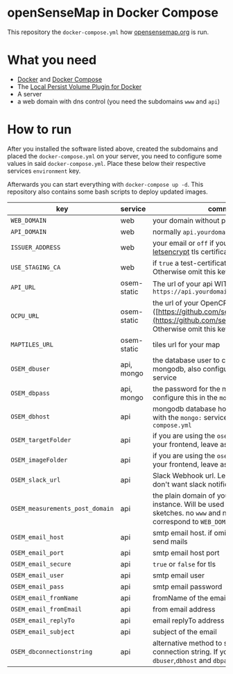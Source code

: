 # openSenseMap in Docker Compose

This repository the `docker-compose.yml` how [opensensemap.org](https://opensensemap.org) is run.

# What you need

- [Docker](https://docs.docker.com/engine/understanding-docker/) and [Docker Compose](https://docs.docker.com/compose/overview/)
- The [Local Persist Volume Plugin for Docker](https://github.com/CWSpear/local-persist)
- A server
- a web domain with dns control (you need the subdomains `www` and `api`)

# How to run

After you installed the software listed above, created the subdomains and placed the `docker-compose.yml` on your server, you need to configure some values in said `docker-compose.yml`. Place these below their respective services `environment` key.

Afterwards you can start everything with `docker-compose up -d`. This repository also contains some bash scripts to deploy updated images.

| key | service | comment | optional |
|---------------------------|-------------|-------------------------------------------------------------------------------------------------------------------------------------------------|----------|
| `WEB_DOMAIN` | web | your domain without protocol. also no `www` |  |
| `API_DOMAIN` | web | normally `api.yourdomain.tld` |  |
| `ISSUER_ADDRESS` | web | your email or `off` if you don't want a [letsencrypt](https://letsencrypt.org/) tls certificate |  |
| `USE_STAGING_CA` | web | if `true` a test-certificate will be issued. Otherwise omit this key | y |
| `API_URL` | osem-static | The url of your api WITH protocol, e.g. `https://api.yourdomain.tld` |  |
| `OCPU_URL` | osem-static | the url of your OpenCPU deployment. ([https://github.com/sensebox/inteRsense](https://github.com/sensebox/inteRsense)). Otherwise omit this key | y |
| `MAPTILES_URL` | osem-static | tiles url for your map | y |
| `OSEM_dbuser` | api, mongo | the database user to connect to your mongodb, also configure this in the `mongo` service |  |
| `OSEM_dbpass` | api, mongo | the password for the mongodb user, also configure this in the `mongo` service |  |
| `OSEM_dbhost` | api | mongodb database host. Must correspond with the `mongo:` service in the `docker-compose.yml` |  |
| `OSEM_targetFolder` | api | if you are using the `osem-caddy` image for your frontend, leave as specified |  |
| `OSEM_imageFolder` | api | if you are using the `osem-caddy` image for your frontend, leave as specified |  |
| `OSEM_slack_url` | api | Slack Webhook url. Leave empty if you don't want slack notifications of the api | y |
| `OSEM_measurements_post_domain` | api | the plain domain of your openSenseMap instance. Will be used in the arduino sketches. no `www` and no protocol. should correspond to `WEB_DOMAIN` |  |
| `OSEM_email_host` | api | smtp email host. if omitted the api won't send mails | y |
| `OSEM_email_port` | api | smtp email host port | y |
| `OSEM_email_secure` | api | `true` or `false` for tls | y |
| `OSEM_email_user` | api | smtp email user | y |
| `OSEM_email_pass` | api | smtp email password | y |
| `OSEM_email_fromName` | api | fromName of the emails | y |
| `OSEM_email_fromEmail` | api | from email address  | y |
| `OSEM_email_replyTo` | api | email replyTo address | y |
| `OSEM_email_subject` | api | subject of the email | y |
| `OSEM_dbconnectionstring` | api | alternative method to specify the mongodb connection string. If you specify this, `dbuser`,`dbhost` and `dbpass` will be ignored | y |
